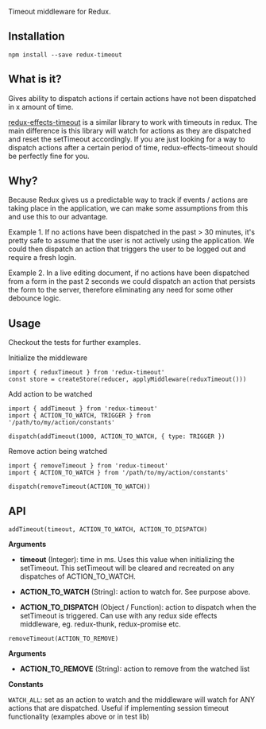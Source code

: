 Timeout middleware for Redux.

Installation
---
```
npm install --save redux-timeout
```

What is it?
---
Gives ability to dispatch actions if certain actions have not been dispatched in x amount of time.

[redux-effects-timeout](https://github.com/redux-effects/redux-effects-timeout) is a similar library to work with timeouts in redux.  The main difference is this library will watch for actions as they are dispatched and reset the setTimeout accordingly.  If you are just looking for a way to dispatch actions after a certain period of time, redux-effects-timeout should be perfectly fine for you.

Why?
---
Because Redux gives us a predictable way to track if events / actions are taking place in the application, we can make some assumptions from this and use this to our advantage.  

Example 1. If no actions have been dispatched in the past > 30 minutes, it's pretty safe to assume that the user is not actively using the application.  We could then dispatch an action that triggers the user to be logged out and require a fresh login.

Example 2. In a live editing document, if no actions have been dispatched from a form in the past 2 seconds we could dispatch an action that persists the form to the server, therefore eliminating any need for some other debounce logic.

Usage
---
Checkout the tests for further examples.

Initialize the middleware
```
import { reduxTimeout } from 'redux-timeout'
const store = createStore(reducer, applyMiddleware(reduxTimeout()))
```

Add action to be watched
```
import { addTimeout } from 'redux-timeout'
import { ACTION_TO_WATCH, TRIGGER } from '/path/to/my/action/constants'

dispatch(addTimeout(1000, ACTION_TO_WATCH, { type: TRIGGER })
```

Remove action being watched
```
import { removeTimeout } from 'redux-timeout'
import { ACTION_TO_WATCH } from '/path/to/my/action/constants'

dispatch(removeTimeout(ACTION_TO_WATCH))
```

API
---
```
addTimeout(timeout, ACTION_TO_WATCH, ACTION_TO_DISPATCH)
```
**Arguments**

+ **timeout** (Integer): time in ms.  Uses this value when initializing the setTimeout.  This setTimeout will be cleared and recreated on any dispatches of ACTION_TO_WATCH.

+ **ACTION_TO_WATCH** (String): action to watch for. See purpose above.

+ **ACTION_TO_DISPATCH** (Object / Function): action to dispatch when the setTimeout is triggered.  Can use with any redux side effects middleware, eg. redux-thunk, redux-promise etc.

```
removeTimeout(ACTION_TO_REMOVE)
```
**Arguments**

+ **ACTION_TO_REMOVE** (String): action to remove from the watched list

**Constants**

```WATCH_ALL```: set as an action to watch and the middleware will watch for ANY actions that are dispatched.  Useful if implementing session timeout functionality (examples above or in test lib)
